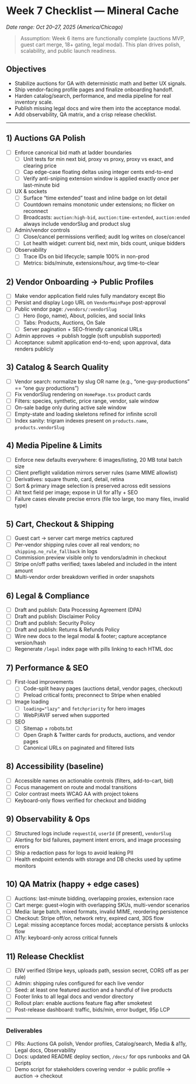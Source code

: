 # Week 7 Checklist — Mineral Cache
_Date range: Oct 20–27, 2025 (America/Chicago)_

> Assumption: Week 6 items are functionally complete (auctions MVP, guest cart merge, 18+ gating, legal modal). This plan drives polish, scalability, and public launch readiness.

## Objectives
- Stabilize auctions for GA with deterministic math and better UX signals.
- Ship vendor-facing profile pages and finalize onboarding handoff.
- Harden catalog/search, performance, and media pipeline for real inventory scale.
- Publish missing legal docs and wire them into the acceptance modal.
- Add observability, QA matrix, and a crisp release checklist.

---

## 1) Auctions GA Polish
- [ ] Enforce canonical bid math at ladder boundaries
    - [ ] Unit tests for min next bid, proxy vs proxy, proxy vs exact, and clearing price
    - [ ] Cap edge-case floating deltas using integer cents end-to-end
    - [ ] Verify anti-sniping extension window is applied exactly once per last-minute bid
- [ ] UX & sockets
    - [ ] Surface “time extended” toast and inline badge on lot detail
    - [ ] Countdown remains monotonic under extensions; no flicker on reconnect
    - [ ] Broadcasts: `auction:high-bid`, `auction:time-extended`, `auction:ended` always include vendorSlug and product slug
- [ ] Admin/vendor controls
    - [ ] Close/cancel permissions verified; audit log writes on close/cancel
    - [ ] Lot health widget: current bid, next min, bids count, unique bidders
- [ ] Observability
    - [ ] Trace IDs on bid lifecycle; sample 100% in non-prod
    - [ ] Metrics: bids/minute, extensions/hour, avg time-to-clear

## 2) Vendor Onboarding → Public Profiles
- [ ] Make vendor application field rules fully mandatory except Bio
- [ ] Persist and display Logo URL on `VendorMainPage` post-approval
- [ ] Public vendor page: `/vendors/:vendorSlug`
    - [ ] Hero (logo, name), About, policies, and social links
    - [ ] Tabs: Products, Auctions, On Sale
    - [ ] Server pagination + SEO-friendly canonical URLs
- [ ] Admin approves → publish toggle (soft unpublish supported)
- [ ] Acceptance: submit application end-to-end; upon approval, data renders publicly

## 3) Catalog & Search Quality
- [ ] Vendor search: normalize by slug OR name (e.g., “one-guy-productions” == “one guy productions”)
- [ ] Fix vendorSlug rendering on `HomePage.tsx` product cards
- [ ] Filters: species, synthetic, price range, vendor, sale window
- [ ] On-sale badge only during active sale window
- [ ] Empty-state and loading skeletons refined for infinite scroll
- [ ] Index sanity: trigram indexes present on `products.name`, `products.vendorSlug`

## 4) Media Pipeline & Limits
- [ ] Enforce new defaults everywhere: 6 images/listing, 20 MB total batch size
- [ ] Client preflight validation mirrors server rules (same MIME allowlist)
- [ ] Derivatives: square thumb, card, detail, retina
- [ ] Sort & primary image selection is preserved across edit sessions
- [ ] Alt text field per image; expose in UI for a11y + SEO
- [ ] Failure cases elevate precise errors (file too large, too many files, invalid type)

## 5) Cart, Checkout & Shipping
- [ ] Guest cart → server cart merge metrics captured
- [ ] Per-vendor shipping rules cover all real vendors; no `shipping.no_rule_fallback` in logs
- [ ] Commission preview visible only to vendors/admin in checkout
- [ ] Stripe on/off paths verified; taxes labeled and included in the intent amount
- [ ] Multi-vendor order breakdown verified in order snapshots

## 6) Legal & Compliance
- [ ] Draft and publish: Data Processing Agreement (DPA)
- [ ] Draft and publish: Disclaimer Policy
- [ ] Draft and publish: Security Policy
- [ ] Draft and publish: Returns & Refunds Policy
- [ ] Wire new docs to the legal modal & footer; capture acceptance version/hash
- [ ] Regenerate `/legal` index page with pills linking to each HTML doc

## 7) Performance & SEO
- [ ] First-load improvements
    - [ ] Code-split heavy pages (auctions detail, vendor pages, checkout)
    - [ ] Preload critical fonts; preconnect to Stripe when enabled
- [ ] Image loading
    - [ ] `loading="lazy"` and `fetchpriority` for hero images
    - [ ] WebP/AVIF served when supported
- [ ] SEO
    - [ ] Sitemap + robots.txt
    - [ ] Open Graph & Twitter cards for products, auctions, and vendor pages
    - [ ] Canonical URLs on paginated and filtered lists

## 8) Accessibility (baseline)
- [ ] Accessible names on actionable controls (filters, add-to-cart, bid)
- [ ] Focus management on route and modal transitions
- [ ] Color contrast meets WCAG AA with project tokens
- [ ] Keyboard-only flows verified for checkout and bidding

## 9) Observability & Ops
- [ ] Structured logs include `requestId`, `userId` (if present), `vendorSlug`
- [ ] Alerting for bid failures, payment intent errors, and image processing errors
- [ ] Ship a redaction pass for logs to avoid leaking PII
- [ ] Health endpoint extends with storage and DB checks used by uptime monitors

## 10) QA Matrix (happy + edge cases)
- [ ] Auctions: last-minute bidding, overlapping proxies, extension race
- [ ] Cart merge: guest→login with overlapping SKUs, multi-vendor scenarios
- [ ] Media: large batch, mixed formats, invalid MIME, reordering persistence
- [ ] Checkout: Stripe off/on, network retry, expired card, 3DS flow
- [ ] Legal: missing acceptance forces modal; acceptance persists & unlocks flow
- [ ] A11y: keyboard-only across critical funnels

## 11) Release Checklist
- [ ] ENV verified (Stripe keys, uploads path, session secret, CORS off as per rule)
- [ ] Admin: shipping rules configured for each live vendor
- [ ] Seed: at least one featured auction and a handful of live products
- [ ] Footer links to all legal docs and vendor directory
- [ ] Rollout plan: enable auctions feature flag after smoketest
- [ ] Post-release dashboard: traffic, bids/min, error budget, 95p LCP

---

### Deliverables
- [ ] PRs: Auctions GA polish, Vendor profiles, Catalog/search, Media & a11y, Legal docs, Observability
- [ ] Docs: updated README deploy section, `/docs/` for ops runbooks and QA scripts
- [ ] Demo script for stakeholders covering vendor → public profile → auction → checkout
